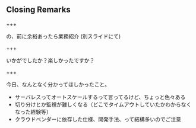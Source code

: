 ## Closing Remarks

+++

の、前に余裕あったら業務紹介 (別スライドにて)

+++

いかがでしたか？楽しかったですか？

+++

今日、なんとなく分かってほしかったこと。
- サーバレスってオートスケールするって言ってるけど、ちょっと色々ある
- 切り分けとか監視が難しくなる（どこでタイムアウトしていたかわからなくなった経験等）
- クラウドベンダーに依存した仕様、開発手法、って結構多いのでご注意
